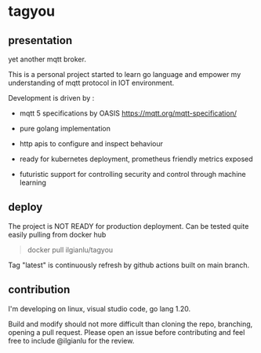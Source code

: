 # tagyou

## presentation

yet another mqtt broker.

This is a personal project started to learn go language and empower my understanding of mqtt protocol in IOT environment.

Development is driven by :
* mqtt 5 specifications by OASIS
  https://mqtt.org/mqtt-specification/ 

* pure golang implementation

* http apis to configure and inspect behaviour

* ready for kubernetes deployment, prometheus friendly metrics exposed

* futuristic support for controlling security and control through machine learning

## deploy

The project is NOT READY for production deployment.
Can be tested quite easily pulling from docker hub

> docker pull ilgianlu/tagyou

Tag "latest" is continuously refresh by github actions built on main branch.

## contribution

I'm developing on linux, visual studio code, go lang 1.20.

Build and modify should not more difficult than cloning the repo, branching, opening a pull request. Please open an issue before contributing and feel free to include @ilgianlu
for the review.
